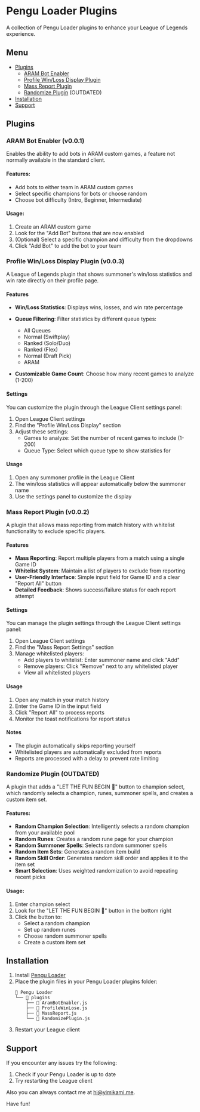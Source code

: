 # Pengu Loader Plugins

A collection of Pengu Loader plugins to enhance your League of Legends experience.

## Menu

- [Plugins](#plugins)
  - [ARAM Bot Enabler](#aram-bot-enabler-v001)
  - [Profile Win/Loss Display Plugin](#profile-winloss-display-plugin-v003)
  - [Mass Report Plugin](#mass-report-plugin-v002)
  - [Randomize Plugin](#randomize-plugin-outdated) (OUTDATED)
- [Installation](#installation)
- [Support](#support)

## Plugins

### ARAM Bot Enabler (v0.0.1)

Enables the ability to add bots in ARAM custom games, a feature not normally available in the standard client.

#### Features:

- Add bots to either team in ARAM custom games
- Select specific champions for bots or choose random
- Choose bot difficulty (Intro, Beginner, Intermediate)

#### Usage:

1. Create an ARAM custom game
2. Look for the "Add Bot" buttons that are now enabled
3. (Optional) Select a specific champion and difficulty from the dropdowns
4. Click "Add Bot" to add the bot to your team

### Profile Win/Loss Display Plugin (v0.0.3)

A League of Legends plugin that shows summoner's win/loss statistics and win rate directly on their profile page.

#### Features

- **Win/Loss Statistics**: Displays wins, losses, and win rate percentage
- **Queue Filtering**: Filter statistics by different queue types:

  - All Queues
  - Normal (Swiftplay)
  - Ranked (Solo/Duo)
  - Ranked (Flex)
  - Normal (Draft Pick)
  - ARAM

- **Customizable Game Count**: Choose how many recent games to analyze (1-200)

#### Settings

You can customize the plugin through the League Client settings panel:

1. Open League Client settings
2. Find the "Profile Win/Loss Display" section
3. Adjust these settings:
   - Games to analyze: Set the number of recent games to include (1-200)
   - Queue Type: Select which queue type to show statistics for

#### Usage

1. Open any summoner profile in the League Client
2. The win/loss statistics will appear automatically below the summoner name
3. Use the settings panel to customize the display

### Mass Report Plugin (v0.0.2)

A plugin that allows mass reporting from match history with whitelist functionality to exclude specific players.

#### Features

- **Mass Reporting**: Report multiple players from a match using a single Game ID
- **Whitelist System**: Maintain a list of players to exclude from reporting
- **User-Friendly Interface**: Simple input field for Game ID and a clear "Report All" button
- **Detailed Feedback**: Shows success/failure status for each report attempt

#### Settings

You can manage the plugin settings through the League Client settings panel:

1. Open League Client settings
2. Find the "Mass Report Settings" section
3. Manage whitelisted players:
   - Add players to whitelist: Enter summoner name and click "Add"
   - Remove players: Click "Remove" next to any whitelisted player
   - View all whitelisted players

#### Usage

1. Open any match in your match history
2. Enter the Game ID in the input field
3. Click "Report All" to process reports
4. Monitor the toast notifications for report status

#### Notes

- The plugin automatically skips reporting yourself
- Whitelisted players are automatically excluded from reports
- Reports are processed with a delay to prevent rate limiting

### Randomize Plugin (OUTDATED)

A plugin that adds a "LET THE FUN BEGIN 🤡" button to champion select, which randomly selects a champion, runes, summoner spells, and creates a custom item set.

#### Features:

- **Random Champion Selection**: Intelligently selects a random champion from your available pool
- **Random Runes**: Creates a random rune page for your champion
- **Random Summoner Spells**: Selects random summoner spells
- **Random Item Sets**: Generates a random item build
- **Random Skill Order**: Generates random skill order and applies it to the item set
- **Smart Selection**: Uses weighted randomization to avoid repeating recent picks

#### Usage:

1. Enter champion select
2. Look for the "LET THE FUN BEGIN 🤡" button in the bottom right
3. Click the button to:
   - Select a random champion
   - Set up random runes
   - Choose random summoner spells
   - Create a custom item set

## Installation

1. Install [Pengu Loader](https://github.com/PenguLoader/PenguLoader)
2. Place the plugin files in your Pengu Loader plugins folder:
   ```
   📂 Pengu Loader
   └── 📂 plugins
       ├── 📄 AramBotEnabler.js
       ├── 📄 ProfileWinLose.js
       ├── 📄 MassReport.js
       └── 📄 RandomizePlugin.js
   ```
3. Restart your League client

## Support

If you encounter any issues try the following:

1. Check if your Pengu Loader is up to date
2. Try restarting the League client

Also you can always contact me at [hi@yimikami.me](mailto:hi@yimikami.me).

Have fun!
